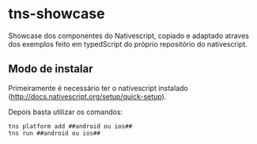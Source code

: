 # tns-showcase
Showcase dos componentes do Nativescript, copiado e adaptado atraves dos exemplos feito em typedScript do próprio repositório do nativescript.

## Modo de instalar
Primeiramente é necessário ter o nativescript instalado (http://docs.nativescript.org/setup/quick-setup).

Depois basta utilizar os comandos:

```
tns platform add ##android ou ios##
tns run ##android ou ios##
```


